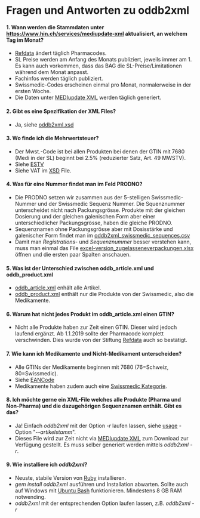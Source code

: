 # Fragen und Antworten zu oddb2xml

#### 1. Wann werden die Stammdaten unter https://www.hin.ch/services/mediupdate-xml aktualisiert, an welchem Tag im Monat?
* [Refdata](http://www.refdata.ch/content/article_d.aspx?Nid=6&Aid=909&ID=411) ändert täglich Pharmacodes.
* SL Preise werden am Anfang des Monats publiziert, jeweils immer am 1. Es kann auch vorkommen, dass das BAG die SL-Preise/Limitationen während dem Monat anpasst.
* Fachinfos werden täglich publiziert.
* Swissmedic-Codes erscheinen einmal pro Monat, normalerweise in der ersten Woche.
* Die Daten unter [MEDIupdate XML](https://www.hin.ch/services/mediupdate-xml/) werden täglich generiert.

#### 2. Gibt es eine Spezifikation der XML Files? 
* Ja, siehe [oddb2xml.xsd](https://github.com/zdavatz/oddb2xml/blob/master/oddb2xml.xsd)

#### 3. Wo finde ich die Mehrwertsteuer?
* Der Mwst.-Code ist bei allen Produkten bei denen der GTIN mit 7680 (Medi in der SL) beginnt bei 2.5% (reduzierter Satz, Art. 49 MWSTV). 
* Siehe [ESTV](https://www.estv.admin.ch/estv/de/home/mehrwertsteuer/fachinformationen/steuersaetze/steuersaetze-bis-2017.html)
* Siehe VAT im [XSD](https://github.com/zdavatz/oddb2xml/blob/master/oddb2xml.xsd#L43) File.

#### 4. Was für eine Nummer findet man im Feld PRODNO?
* Die PRODNO setzen wir zusammen aus der 5-stelligen Swissmedic-Nummer und der Swissmedic Sequenz Nummer. Die Squenznummer unterscheidet nicht nach Packungsgrösse. Produkte mit der gleichen Dosierung und der gleichen galenischen Form aber einer unterschiedlicher Packungsgrösse, haben die gleiche PRODNO.
* Sequenznamen ohne Packungsgrösse aber mit Dosisstärke und galenischer Form findet man im [oddb2xml_swissmedic_sequences.csv](https://download.hin.ch/download/oddb2xml/oddb2xml_swissmedic_sequences.csv)
* Damit man _Registrations-_ und _Sequenznummer_ besser verstehen kann, muss man einmal das File [excel-version_zugelasseneverpackungen.xlsx](https://www.swissmedic.ch/dam/swissmedic/de/dokumente/listen/excel-version_zugelasseneverpackungen.xlsx.download.xlsx/excel-version_zugelasseneverpackungen.xlsx) öffnen und die ersten paar Spalten anschauen.

#### 5. Was ist der Unterschied zwischen oddb_article.xml und oddb_product.xml
* [oddb_article.xml](http://download.hin.ch/download/oddb2xml/oddb_article.xml) enhält alle Artikel. 
* [oddb_product.xml](http://download.hin.ch/download/oddb2xml/oddb_product.xml) enthält nur die Produkte von der Swissmedic, also die Medikamente.

#### 6. Warum hat nicht jedes Produkt im oddb_article.xml einen GTIN?
* Nicht alle Produkte haben zur Zeit einen GTIN. Dieser wird jedoch laufend ergänzt. Ab 1.1.2019 sollte der Pharmacode komplett verschwinden. Dies wurde von der Stiftung [Refdata](http://www.refdata.ch) auch so bestätigt.

#### 7. Wie kann ich Medikamente und Nicht-Medikament unterscheiden?
* Alle GTINs der Medikamente beginnen mit 7680 (76=Schweiz, 80=Swissmedic).
* Siehe [EANCode](http://www.ywesee.com/Main/EANCode)
* Medikamente haben zudem auch eine [Swissmedic Kategorie](https://github.com/zdavatz/oddb2xml/blob/master/oddb2xml.xsd#L78).

#### 8. Ich möchte gerne ein XML-File welches alle Produkte (Pharma und Non-Pharma) und die dazugehörigen Sequenznamen enthält. Gibt es das?
* Ja! Einfach _oddb2xml_ mit der Option _-r_ laufen lassen, siehe [usage](https://github.com/zdavatz/oddb2xml#usage) - Option "_--artikelstamm_".
* Dieses File wird zur Zeit nicht via [MEDIupdate XML](https://www.hin.ch/services/mediupdate-xml/) zum Download zur Verfügung gestellt. Es muss selber generiert werden mittels _oddb2xml -r_.

#### 9. Wie installiere ich _oddb2xml_?
* Neuste, stabile Version von [Ruby](http://www.ruby-lang.org/de/) installieren.
* _gem install oddb2xml_ ausführen und Installation abwarten. Sollte auch auf Windows mit [Ubuntu Bash](https://docs.microsoft.com/en-us/windows/wsl/install-win10) funktionieren. Mindestens 8 GB RAM notwending.
* _oddb2xml_ mit der entsprechenden Option laufen lassen, z.B. _oddb2xml -r_
